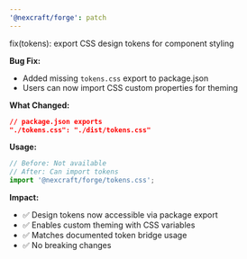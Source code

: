 ```yaml
---
'@nexcraft/forge': patch
---
```


fix(tokens): export CSS design tokens for component styling

**Bug Fix:**
- Added missing `tokens.css` export to package.json
- Users can now import CSS custom properties for theming

**What Changed:**
```json
// package.json exports
"./tokens.css": "./dist/tokens.css"
```

**Usage:**
```js
// Before: Not available
// After: Can import tokens
import '@nexcraft/forge/tokens.css';
```

**Impact:**
- ✅ Design tokens now accessible via package export
- ✅ Enables custom theming with CSS variables
- ✅ Matches documented token bridge usage
- ✅ No breaking changes
